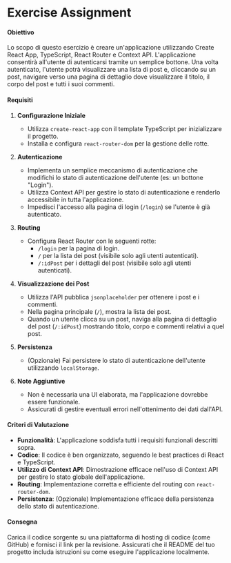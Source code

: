 # Exercise Assignment

<!-- author: Alberto Cangialosi -->

[//]: # "exercise by Riccardo Genova"

#### Obiettivo

Lo scopo di questo esercizio è creare un'applicazione utilizzando Create React App, TypeScript, React Router e Context API. L'applicazione consentirà all'utente di autenticarsi tramite un semplice bottone. Una volta autenticato, l'utente potrà visualizzare una lista di post e, cliccando su un post, navigare verso una pagina di dettaglio dove visualizzare il titolo, il corpo del post e tutti i suoi commenti.

#### Requisiti

1. **Configurazione Iniziale**

   - Utilizza `create-react-app` con il template TypeScript per inizializzare il progetto.
   - Installa e configura `react-router-dom` per la gestione delle rotte.

2. **Autenticazione**

   - Implementa un semplice meccanismo di autenticazione che modifichi lo stato di autenticazione dell'utente (es: un bottone "Login").
   - Utilizza Context API per gestire lo stato di autenticazione e renderlo accessibile in tutta l'applicazione.
   - Impedisci l'accesso alla pagina di login (`/login`) se l'utente è già autenticato.

3. **Routing**

   - Configura React Router con le seguenti rotte:
     - `/login` per la pagina di login.
     - `/` per la lista dei post (visibile solo agli utenti autenticati).
     - `/:idPost` per i dettagli del post (visibile solo agli utenti autenticati).

4. **Visualizzazione dei Post**

   - Utilizza l'API pubblica `jsonplaceholder` per ottenere i post e i commenti.
   - Nella pagina principale (`/`), mostra la lista dei post.
   - Quando un utente clicca su un post, naviga alla pagina di dettaglio del post (`/:idPost`) mostrando titolo, corpo e commenti relativi a quel post.

5. **Persistenza**

   - (Opzionale) Fai persistere lo stato di autenticazione dell'utente utilizzando `localStorage`.

6. **Note Aggiuntive**
   - Non è necessaria una UI elaborata, ma l'applicazione dovrebbe essere funzionale.
   - Assicurati di gestire eventuali errori nell'ottenimento dei dati dall'API.

#### Criteri di Valutazione

- **Funzionalità**: L'applicazione soddisfa tutti i requisiti funzionali descritti sopra.
- **Codice**: Il codice è ben organizzato, seguendo le best practices di React e TypeScript.
- **Utilizzo di Context API**: Dimostrazione efficace nell'uso di Context API per gestire lo stato globale dell'applicazione.
- **Routing**: Implementazione corretta e efficiente del routing con `react-router-dom`.
- **Persistenza**: (Opzionale) Implementazione efficace della persistenza dello stato di autenticazione.

#### Consegna

Carica il codice sorgente su una piattaforma di hosting di codice (come GitHub) e fornisci il link per la revisione. Assicurati che il README del tuo progetto includa istruzioni su come eseguire l'applicazione localmente.
